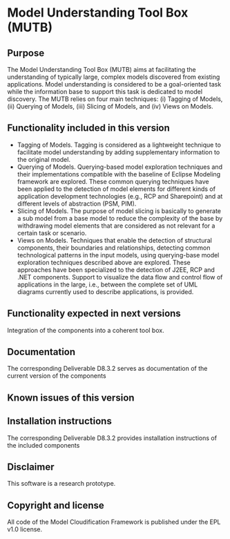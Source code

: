 Model Understanding Tool Box (MUTB)
===================================

Purpose
-------

The Model Understanding Tool Box (MUTB) aims at facilitating the understanding of typically large,
complex models discovered from existing applications. Model understanding is considered to be a goal-oriented
task while the information base to support this task is dedicated to model discovery. The MUTB relies on four
main techniques: (i) Tagging of Models, (ii) Querying of Models, (iii) Slicing of Models, and (iv) Views on Models.

Functionality included in this version
--------------------------------------

- Tagging of Models. Tagging is considered as a lightweight technique to facilitate model understanding by adding supplementary
  information to the original model. 
- Querying of Models. Querying-based model exploration techniques and their implementations compatible with the baseline of Eclipse Modeling
  framework are explored. These common querying techniques have been applied to the detection of model elements for different kinds of application
  development technologies (e.g., RCP and Sharepoint) and at different levels of abstraction (PSM, PIM).
- Slicing of Models. The purpose of model slicing is basically to generate a sub model from a base model to reduce the complexity
  of the base by withdrawing model elements that are considered as not relevant for a certain task or scenario. 
- Views on Models. Techniques that enable the detection of structural components, their boundaries and relationships, detecting common technological
  patterns in the input models, using querying-base model exploration techniques described above are explored. These approaches have been specialized
  to the detection of J2EE, RCP and .NET components. Support to visualize the data flow and control flow of applications in the large, i.e.,
  between the complete set of UML diagrams currently used to describe applications, is provided.

Functionality expected in next versions
---------------------------------------

Integration of the components into a coherent tool box.

Documentation
-------------

The corresponding Deliverable D8.3.2 serves as documentation of the current version of the components

Known issues of this version
----------------------------

Installation instructions
-------------------------   

The corresponding Deliverable D8.3.2 provides installation instructions of the included components

Disclaimer
----------

This software is a research prototype.

Copyright and license
---------------------

All code of the Model Cloudification Framework is published under the EPL v1.0 license.
